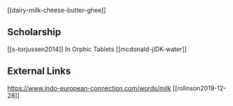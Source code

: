 [[dairy-milk-cheese-butter-ghee]]


## Scholarship
[[s-torjussen2014]] In Orphic Tablets
[[mcdonald-jIDK-water]]

## External Links
https://www.indo-european-connection.com/words/milk
[[rolinson2019-12-28]]